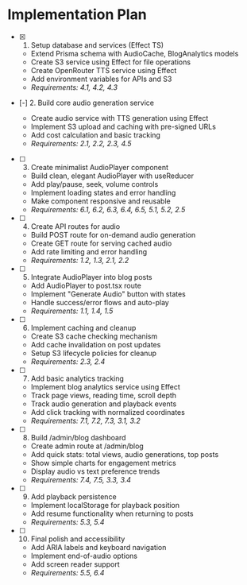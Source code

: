 # Implementation Plan

- [x] 1. Setup database and services (Effect TS)

  - Extend Prisma schema with AudioCache, BlogAnalytics models
  - Create S3 service using Effect for file operations
  - Create OpenRouter TTS service using Effect
  - Add environment variables for APIs and S3
  - _Requirements: 4.1, 4.2, 4.3_

- [-] 2. Build core audio generation service

  - Create audio service with TTS generation using Effect
  - Implement S3 upload and caching with pre-signed URLs
  - Add cost calculation and basic tracking
  - _Requirements: 2.1, 2.2, 2.3, 4.5_

- [ ] 3. Create minimalist AudioPlayer component

  - Build clean, elegant AudioPlayer with useReducer
  - Add play/pause, seek, volume controls
  - Implement loading states and error handling
  - Make component responsive and reusable
  - _Requirements: 6.1, 6.2, 6.3, 6.4, 6.5, 5.1, 5.2, 2.5_

- [ ] 4. Create API routes for audio

  - Build POST route for on-demand audio generation
  - Create GET route for serving cached audio
  - Add rate limiting and error handling
  - _Requirements: 1.2, 1.3, 2.1, 2.2_

- [ ] 5. Integrate AudioPlayer into blog posts

  - Add AudioPlayer to post.tsx route
  - Implement "Generate Audio" button with states
  - Handle success/error flows and auto-play
  - _Requirements: 1.1, 1.4, 1.5_

- [ ] 6. Implement caching and cleanup

  - Create S3 cache checking mechanism
  - Add cache invalidation on post updates
  - Setup S3 lifecycle policies for cleanup
  - _Requirements: 2.3, 2.4_

- [ ] 7. Add basic analytics tracking

  - Implement blog analytics service using Effect
  - Track page views, reading time, scroll depth
  - Track audio generation and playback events
  - Add click tracking with normalized coordinates
  - _Requirements: 7.1, 7.2, 7.3, 3.1, 3.2_

- [ ] 8. Build /admin/blog dashboard

  - Create admin route at /admin/blog
  - Add quick stats: total views, audio generations, top posts
  - Show simple charts for engagement metrics
  - Display audio vs text preference trends
  - _Requirements: 7.4, 7.5, 3.3, 3.4_

- [ ] 9. Add playback persistence

  - Implement localStorage for playback position
  - Add resume functionality when returning to posts
  - _Requirements: 5.3, 5.4_

- [ ] 10. Final polish and accessibility
  - Add ARIA labels and keyboard navigation
  - Implement end-of-audio options
  - Add screen reader support
  - _Requirements: 5.5, 6.4_
